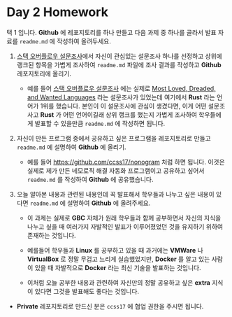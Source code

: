 # Day 2 Homework 

택 1 입니다. **Github** 에 레포지토리를 하나 만들고 다음 과제 중 하나를 골라서 발표 자료를 `readme.md` 에 작성하여 올려두세요.

1. [스택 오버플로우 설문조사](https://insights.stackoverflow.com/survey/2019)에서 자신이 관심있는 설문조사 하나를 선정하고 상위에 랭크된 항목을 가볍게 조사하여 `readme.md` 파일에 조사 결과를 작성하고 **Github** 레포지토리에 올리기.

    - 예를 들어 [스택 오버플로우 설문조사](https://insights.stackoverflow.com/survey/2019) 에는 실제로 [Most Loved, Dreaded, and Wanted Languages](https://insights.stackoverflow.com/survey/2019#technology-_-most-loved-dreaded-and-wanted-languages) 라는 설문조사가 있었는데 여기에서 **Rust** 라는 언어가 1위를 했습니다. 본인이 이 설문조사에 관심이 생겼다면, 이게 어떤 설문조사고 **Rust** 가 어떤 언어이길래 상위 랭크를 했는지 가볍게 조사하여 학우들에게 발표할 수 있을만큼 `readme.md` 에 작성하면 됩니다. 

2. 자신이 만든 프로그램 중에서 공유하고 싶은 프로그램을 레포지토리로 만들고 `readme.md` 에 설명하여 **Github** 에 올리기. 

    - 예를 들어 https://github.com/ccss17/nonogram 처럼 하면 됩니다. 이것은 실제로 제가 만든 네모로직 해결 자동화 프로그램이고 공유하고 싶어서 `readme.md` 를 작성하여 **Github** 에 공유했습니다. 

3. 오늘 알아본 내용과 관련된 내용인데 꼭 발표해서 학우들과 나누고 싶은 내용이 있다면 `readme.md` 에 설명하여 **Github** 에 올려주세요. 

    - 이 과제는 실제로 **GBC** 자체가 원래 학우들과 함께 공부하면서 자신의 지식을 나누고 싶을 때 여러가지 자발적인 발표가 이루어졌었던 것을 유지하기 위하여 존재하는 것입니다. 

    - 예를들어 학우들과 **Linux** 를 공부하고 있을 때 과거에는 **VMWare** 나 **VirtualBox** 로 정말 무겁고 느리게 실습했었지만, **Docker** 를 알고 있는 사람이 있을 때 자발적으로 **Docker** 라는 최신 기술을 발표하는 것입니다.

    - 이처럼 오늘 공부한 내용과 관련하여 자신만의 정말 공유하고 싶은 **extra** 지식이 있다면 그것을 발표해도 좋다는 것입니다. 

- **Private** 레포지토리로 만드신 분은 `ccss17` 에 협업 권한을 주시면 됩니다. 
